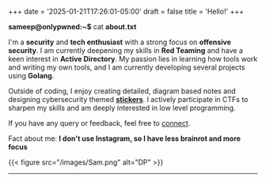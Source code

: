 +++
date = '2025-01-21T17:26:01-05:00'
draft = false
title = 'Hello!'
+++

**sameep@onlypwned:~$** cat **about.txt**

I'm a **security** and **tech enthusiast** with a strong focus on **offensive security**. I am currently deepening my skills in **Red Teaming** and have a keen interest in **Active Directory**. My passion lies in learning how tools work and writing my own tools, and I am currently developing several projects using **Golang**.

Outside of coding, I enjoy creating detailed, diagram based notes and designing cybersecurity themed **[stickers](/creatives/)**. I actively participate in CTFs to sharpen my skills and am deeply interested in low level programming.

If you have any query or feedback, feel free to [connect](mailto:shuklasameep16@gmail.com).

Fact about me: **I don't use Instagram, so I have less brainrot and more focus**

{{< figure src="/images/Sam.png" alt="DP" >}}
___
